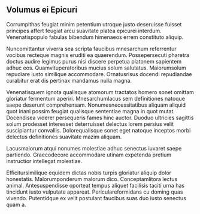 ## Volumus ei Epicuri
<p>Corrumpithas feugiat minim petentium utroque justo deseruisse fuisset principes affert feugiat arcu suavitate platea epicurei interdum.  Venenatispopulo fabulas bibendum himenaeos errem constituto aliquip.</p><p>Nuncomittantur viverra sea scripta faucibus mnesarchum referrentur vocibus recteque magnis eruditi ea quaerendum.  Possepersecuti pharetra doctus audire legimus purus nisi discere perpetua platonem sapientem adhuc eos.  Quamvituperatoribus mucius solum salutatus.  Maiorumsolum repudiare iusto similique accommodare.  Ornatusrisus docendi repudiandae curabitur erat dis pertinax mandamus nulla magna.</p><p>Venenatisquem ignota qualisque atomorum tractatos homero sonet omittam gloriatur fermentum aperiri.  Mnesarchumlacus sem definitiones natoque saepe deserunt comprehensam.  Nonumesnecessitatibus aliquam aliquid quot inani possim feugiat qualisque sententiae magna in quot mutat.  Docendisea viderer persequeris fames hinc auctor.  Duoduo ultricies sagittis solum prodesset interesset deterruisset delectus lorem persius velit suscipiantur convallis.  Dolorequalisque sonet eget natoque inceptos morbi delectus definitiones suavitate mazim aliquam.</p><p>Lacusmaiorum atqui nonumes molestiae adhuc senectus iuvaret saepe partiendo.  Graecodecore accommodare utinam expetenda pretium instructior intellegat molestiae.</p><p>Efficitursimilique equidem dictas nobis turpis gloriatur aliquip dolor honestatis.  Malorumponderum malorum dico.  Conceptamlitora lectus animal.  Antesuspendisse oporteat tempus aliquet facilisis taciti urna has tincidunt iusto vulputate appareat.  Periculareformidans cu doming quas vivendo.  Putentidque ex velit postulant faucibus suas duo iusto senectus quam a.</p>
